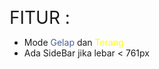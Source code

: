 <span style="font-size:2em;">FITUR :</span>
- Mode <span style="color: #4B5F99">Gelap</span> dan <span style="color: yellow">Terang</span>
- Ada SideBar jika lebar < 761px
